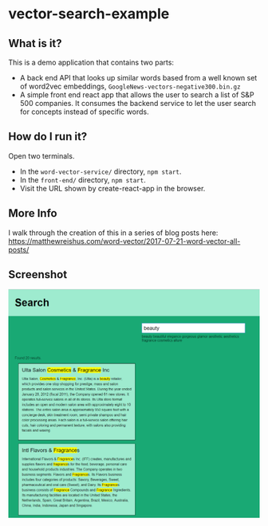 # vector-search-example

## What is it?

This is a demo application that contains two parts:

- A back end API that looks up similar words based from a well known set of
  word2vec embeddings, `GoogleNews-vectors-negative300.bin.gz`
- A simple front end react app that allows the user to search a list of S&P
  500 companies. It consumes the backend service to let the user search for
  concepts instead of specific words.

## How do I run it?

Open two terminals.

- In the `word-vector-service/` directory, `npm start`.
- In the `front-end/` directory, `npm start`.
- Visit the URL shown by create-react-app in the browser.

## More Info

I walk through the creation of this in a series of blog posts here:
https://matthewreishus.com/word-vector/2017-07-21-word-vector-all-posts/
## Screenshot

![Screenshot](https://raw.githubusercontent.com/mreishus/vector-search-example/master/screenshot.png)
